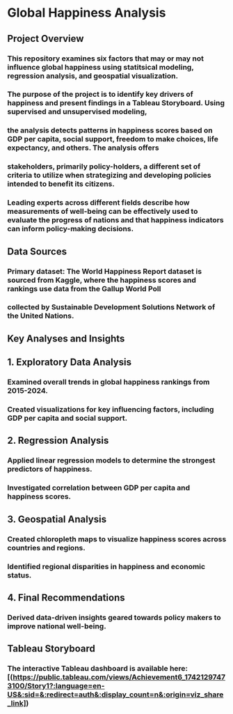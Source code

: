 # Global Happiness Analysis
## Project Overview
### This repository examines six factors that may or may not influence global happiness using statitsical modeling, regression analysis, and geospatial visualization. 
### The purpose of the project is to identify key drivers of happiness and present findings in a Tableau Storyboard. Using supervised and unsupervised modeling, 
### the analysis detects patterns in happiness scores based on GDP per capita, social support, freedom to make choices, life expectancy, and others. The analysis offers
### stakeholders, primarily policy-holders, a different set of criteria to utilize when strategizing and developing policies intended to benefit its citizens.
### Leading experts across different fields describe how measurements of well-being can be effectively used to evaluate the progress of nations and that happiness indicators can inform policy-making decisions.
## Data Sources
### Primary dataset: The World Happiness Report dataset is sourced from Kaggle, where the happiness scores and rankings use data from the Gallup World Poll
### collected by Sustainable Development Solutions Network of the United Nations. 
## Key Analyses and Insights
## 1. Exploratory Data Analysis
### Examined overall trends in global happiness rankings from 2015-2024. 
### Created visualizations for key influencing factors, including GDP per capita and social support.
## 2. Regression Analysis
### Applied linear regression models to determine the strongest predictors of happiness.
### Investigated correlation between GDP per capita and happiness scores.
## 3. Geospatial Analysis
### Created chloropleth maps to visualize happiness scores across countries and regions.
### Identified regional disparities in happiness and economic status. 
## 4. Final Recommendations
### Derived data-driven insights geared towards policy makers to improve national well-being.
## Tableau Storyboard
### The interactive Tableau dashboard is available here: [(https://public.tableau.com/views/Achievement6_17421297473100/Story1?:language=en-US&:sid=&:redirect=auth&:display_count=n&:origin=viz_share_link])
